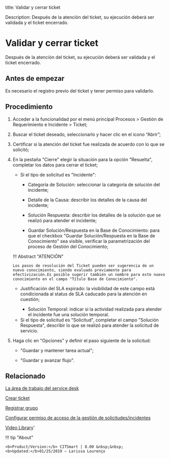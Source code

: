 title: Validar y cerrar ticket

Description: Después de la atención del ticket, su ejecución deberá ser validada y el ticket encerrado.

# Validar y cerrar ticket
Después de la atención del ticket, su ejecución deberá ser validada y el ticket encerrado.

Antes de empezar
----------------

Es necesario el registro previo del ticket y tener permiso para validarlo.

Procedimiento
-------------

1.  Acceder a la funcionalidad por el menú principal Procesos \> Gestión de
    Requerimiento e Incidente \> Ticket;

2.  Buscar el ticket deseado, seleccionarlo y hacer clic en el icono “Abrir”;

3.  Certificar si la atención del ticket fue realizada de acuerdo con lo que se
    solicitó;

4.  En la pestaña "Cierre" elegir la situación para la opción "Resuelta", completar los datos para cerrar el ticket;
    
    - Si el tipo de solicitud es "Incidente":
    
         * Categoría de Solución: seleccionar la categoría de solución del incidente;
         
         * Detalle de la Causa: describir los detalles de la causa del incidente;
         
         * Solución Respuesta: describir los detalles de la solución que se realizó para atender el incidente;
         
         * Guardar Solución/Respuesta en la Base de Conocimiento: para que el checkbox "Guardar Solución/Respuesta en la Base de
           Conocimiento" sea visible, verificar la parametrización del proceso de Gestión del Conocimiento;
           
    !!! Abstract "ATENCIÓN"
    
        Los pasos de resolución del Ticket pueden ser sugerencia de un nuevo conocimiento, siendo evaluado previamente para                     efectivización.Es posible sugerir también un nombre para este nuevo conocimiento en el campo "Título Base de Conocimiento".       
        
      * Justificación del SLA expirado: la visibilidad de este campo está condicionada al status de SLA caducado para la atención en
           cuestión;
           
         * Solución Temporal: indicar si la actividad realizada para atender el incidente fue una solución temporal.  
    
    - Si el tipo de solicitud es "Solicitud", completar el campo "Solución Respuesta", describir lo que se realizó para atender 
      la solicitud de servicio.
    
5.  Haga clic en "Opciones" y definir el paso siguiente de la solicitud:

     -   "Guardar y mantener tarea actual";
     
     -   "Guardar y avanzar flujo".
   

Relacionado
-----------

[La área de trabajo del service desk](/es-es/citsmart-platform-8/processes/tickets/use/desktop-of-service-desk.html)

[Crear ticket](/es-es/citsmart-platform-8/processes/tickets/use/create-ticket.html)

[Registrar grupo](/es-es/citsmart-platform-8/initial-settings/access-settings/user/register-groups.html)

[Configurar permiso de acceso de la gestión de solicitudes/incidentes](/es-es/citsmart-platform-8/processes/tickets/configuration/access-ticket-management.html)


<i class='fa fa-youtube-play  fa-2x' style='color:#97ce17;vertical-align: middle;'> </i> [Video Library](https://www.youtube.com/playlist?list=PLB5qK2uzf2ROfIFL9F-3s-gomHNzudBEy)'

!!! tip "About"

    <b>Product/Version:</b> CITSmart | 8.00 &nbsp;&nbsp;
    <b>Updated:</b>01/25/2019 – Larissa Lourenço
